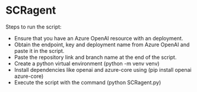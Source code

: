 # SCRagent

Steps to run the script:
* Ensure that you have an Azure OpenAI resource with an deployment.
* Obtain the endpoint, key and deployment name from Azure OpenAI and paste it in the script.
* Paste the repository link and branch name at the end of the script.
* Create a python virtual environment (python -m venv venv)
* Install dependencies like openai and azure-core using (pip install openai azure-core)
* Execute the script with the command (python SCRagent.py)
